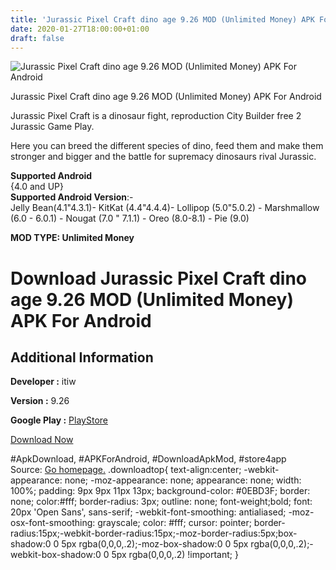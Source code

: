 ```yaml
---
title: 'Jurassic Pixel Craft dino age 9.26 MOD (Unlimited Money) APK For Android'
date: 2020-01-27T18:00:00+01:00
draft: false
---
```


![Jurassic Pixel Craft dino age 9.26 MOD (Unlimited Money) APK For Android](https://i2.wp.com/apkhome.net/wp-content/uploads/2020/01/Jurassic-Pixel-Craft-dino-age-9.26-MOD-Unlimited-Money.png "Jurassic Pixel Craft dino age 9.26 MOD (Unlimited Money) APK For Android")

  

Jurassic Pixel Craft dino age 9.26 MOD (Unlimited Money) APK For Android

Jurassic Pixel Craft is a dinosaur fight, reproduction City Builder free 2 Jurassic Game Play.

Here you can breed the different species of dino, feed them and make them stronger and bigger and the battle for supremacy dinosaurs rival Jurassic.

**Supported Android**  
{4.0 and UP}  
**Supported Android Version**:-  
Jelly Bean(4.1"4.3.1)- KitKat (4.4"4.4.4)- Lollipop (5.0"5.0.2) - Marshmallow (6.0 - 6.0.1) - Nougat (7.0 " 7.1.1) - Oreo (8.0-8.1) - Pie (9.0)

**MOD TYPE: Unlimited Money**

Download Jurassic Pixel Craft dino age 9.26 MOD (Unlimited Money) APK For Android
=================================================================================

Additional Information
----------------------

**Developer :** itiw

**Version :** 9.26

**Google Play :** [PlayStore](https://play.google.com/store/apps/details?id=com.tappocket.dinovillage)

  

[Download Now](https://store4app.co/post/jurassic-pixel-craft-dino-age-9-26-mod-unlimited-money-apk-for-android_1580144271)

  
#ApkDownload, #APKForAndroid, #DownloadApkMod, #store4app  
Source: [Go homepage.](https://store4app.co/post/jurassic-pixel-craft-dino-age-9-26-mod-unlimited-money-apk-for-android_1580144271) .downloadtop{ text-align:center; -webkit-appearance: none; -moz-appearance: none; appearance: none; width: 100%; padding: 9px 9px 11px 13px; background-color: #0EBD3F; border: none; color:#fff; border-radius: 3px; outline: none; font-weight;bold; font: 20px 'Open Sans', sans-serif; -webkit-font-smoothing: antialiased; -moz-osx-font-smoothing: grayscale; color: #fff; cursor: pointer; border-radius:15px;-webkit-border-radius:15px;-moz-border-radius:5px;box-shadow:0 0 5px rgba(0,0,0,.2);-moz-box-shadow:0 0 5px rgba(0,0,0,.2);-webkit-box-shadow:0 0 5px rgba(0,0,0,.2) !important; }